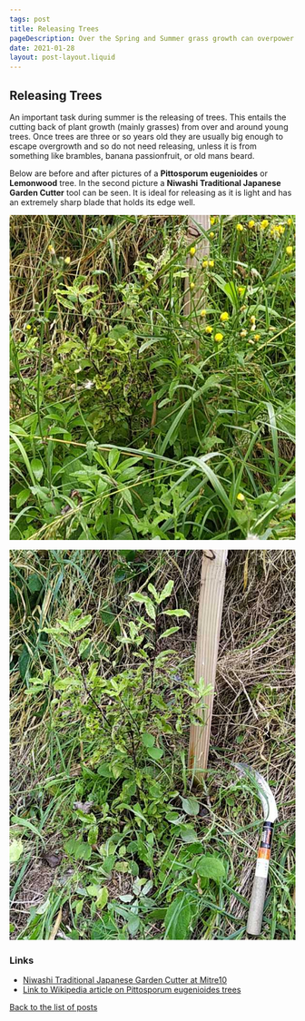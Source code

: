 ```yaml
---
tags: post
title: Releasing Trees
pageDescription: Over the Spring and Summer grass growth can overpower young trees. The cutting back of the grass is called 'releasing'.
date: 2021-01-28
layout: post-layout.liquid
---
```


## Releasing Trees

An important task during summer is the releasing of trees. This entails the cutting back of plant growth (mainly grasses) from over and around young trees. Once trees are three or so years old they are usually big enough to escape overgrowth and so do not need releasing, unless it is from something like brambles, banana passionfruit, or old mans beard. 

Below are before and after pictures of a **Pittosporum eugenioides** or **Lemonwood** tree. In the second picture a **Niwashi Traditional Japanese Garden Cutter** tool can be seen. It is ideal for releasing as it is light and has an extremely sharp blade that holds its edge well.

![Picture of Pittosporum eugenioides (lemonwood) overrun with overgrowth](/images/news/releasing/overgrown-pittosporum.jpg)

![Picture of Pittosporum released of overgrowth with ](/images/news/releasing/released-pittosporum.jpg)

### Links
+ [Niwashi Traditional Japanese Garden Cutter at Mitre10](https://www.mitre10.co.nz/shop/niwashi-traditional-japanese-garden-cutter/p/327844)
+ [Link to Wikipedia article on Pittosporum eugenioides trees](https://en.wikipedia.org/wiki/Pittosporum_eugenioides)


[Back to the list of posts](/postlist)

<p>&nbsp;</p>
